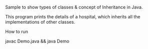 Sample to show types of classes & concept of Inheritance in Java.

This program prints the details of a hospital, which inherits all the implementations of other classes. 

How to run

javac Demo.java && java Demo




